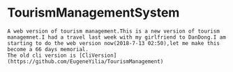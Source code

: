 # TourismManagementSystem
    A web version of tourism management.This is a new version of tourism managemnet.I had a travel last week with my girlfriend to DanDong.I am starting to do the web version now(2018-7-13 02:50),let me make this become a 66 days memorial.  
    The old cli version is [CliVersion](https://github.com/EugeneYilia/TourismManagement)
